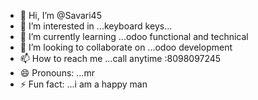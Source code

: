 - 👋 Hi, I’m @Savari45
- 👀 I’m interested in ...keyboard keys...
- 🌱 I’m currently learning ...odoo functional and technical
- 💞️ I’m looking to collaborate on ...odoo development
- 📫 How to reach me ...call anytime :8098097245
- 😄 Pronouns: ...mr
- ⚡ Fun fact: ...i am a happy man

<!---
Savari45/Savari45 is a ✨ special ✨ repository because its `README.md` (this file) appears on your GitHub profile.
You can click the Preview link to take a look at your changes.
--->
